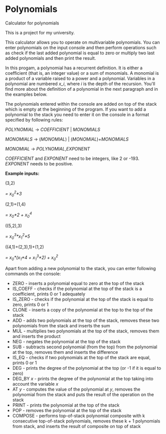 # Polynomials
Calculator for polynomials

This is a project for my university.

This calculator allows you to operate on multivariable polynomials. You can enter polynomials on the input console and then perform operations such as check if the last added polynomial is equal to zero or multiply two last added polynomials and then print the result.

In this progam, a polynomial has a recurrent definition. It is either a coefficient (that is, an integer value) or a sum of monomials. A monomial is a product of a variable raised to a power and a polynomial. Variables in a polynomial are numbered _x_i_, where _i_ is the depth of the recursion. You'll find more about the definition of a polynomial in the next paragraph and in the examples below.

The polynomials entered within the console are added on top of the stack which is empty at the beginning of the program. 
If you want to add a polynomial to the stack you need to enter it on the console in a format specified by following rules:

_POLYNOMIAL_ → _COEFFICIENT_ | _MONOMIALS_

_MONOMIALS_ → (_MONOMIAL_) | (_MONOMIAL_)+_MONOMIALS_

_MONOMIAL_ → _POLYNOMIAL_,_EXPONENT_

_COEFFICIENT_ and _EXPONENT_ need to be integers, like 2 or -193. _EXPONENT_ needs to be positive.


**Example inputs:**

(3,2)

_= x<sub>0</sub><sup>2</sup>*3_

(2,1)+(1,4) 

_= x<sub>0</sub>*2 + x<sub>0</sub><sup>4</sup>_

((5,2),3) 

_= x<sub>0</sub><sup>3</sup>*x<sub>1</sub><sup>2</sup>*5_

((4,1)+(2,3),1)+(1,2) 

_= x<sub>0</sub>*(x<sub>1</sub>*4 + x<sub>1</sub><sup>3</sup>*2) + x<sub>0</sub><sup>2</sup>_


Apart from adding a new polynomial to the stack, you can enter following commands on the console:
- ZERO - inserts a polynomial equal to zero at the top of the stack
- IS_COEFF - checks if the polynomial at the top of the stack is a coefficient, prints 0 or 1 adequately
- IS_ZERO - checks if the polynomial at the top of the stack is equal to zero, prints 0 or 1
- CLONE - inserts a copy of the polynomial at the top to the top of the stack
- ADD - adds two polynomials at the top of the stack, removes these two polynomials from the stack and inserts the sum
- MUL - multiplies two polynomials at the top of the stack, removes them and inserts the product
- NEG - negates the polynomial at the top of the stack
- SUB - subtracts second polynomial (from the top) from the polynomial at the top, removes them and inserts the difference
- IS_EQ - checks if two polynomials at the top of the stack are equal, prints 0 or 1
- DEG - prints the degree of the polynomial at the top (or -1 if it is equal to zero)
- DEG_BY _x_ - prints the degree of the polynomial at the top taking into account the variable _x_
- AT _y_ - computes the value of the polynomial at _y_, removes the polynomial from the stack and puts the result of the operation on the stack
- PRINT - prints the polynomial at the top of the stack
- POP - removes the polynomial at the top of the stack
- COMPOSE - performs top-of-stack polynomial composite with k consecutive top-of-stack polynomials, removes these k + 1 polynomials from stack, and inserts the result of composite on top of stack





